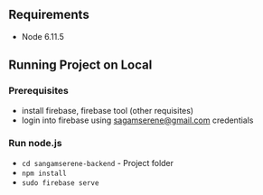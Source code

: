 ## Requirements
- Node 6.11.5

## Running Project on Local

### Prerequisites

- install firebase, firebase tool (other requisites)
- login into firebase using sagamserene@gmail.com credentials

### Run node.js

- `cd sangamserene-backend` - Project folder
- `npm install`
- `sudo firebase serve`
